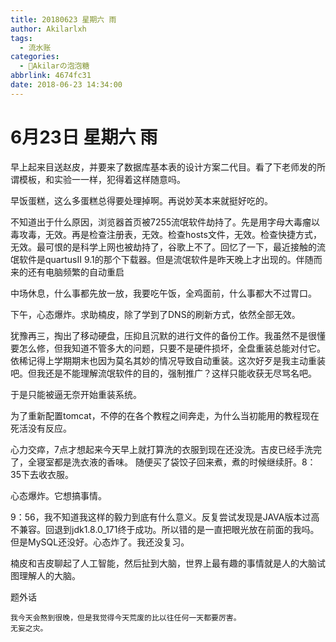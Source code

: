 ```yaml
---
title: 20180623 星期六 雨
author: Akilarlxh
tags:
  - 流水账
categories:
  - 🍬Akilarの泡泡糖
abbrlink: 4674fc31
date: 2018-06-23 14:34:00
---
```

# 6月23日 星期六 雨

早上起来目送赵皮，并要来了数据库基本表的设计方案二代目。看了下老师发的所谓模板，和实验一一样，犯得着这样随意吗。

早饭蛋糕，这么多蛋糕总得要处理掉啊。再说妙芙本来就挺好吃的。

不知道出于什么原因，浏览器首页被7255流氓软件劫持了。先是用字母大毒瘤以毒攻毒，无效。再是检查注册表，无效。检查hosts文件，无效。检查快捷方式，无效。最可恨的是科学上网也被劫持了，谷歌上不了。回忆了一下，最近接触的流氓软件是quartusII 9.1的那个下载器。但是流氓软件是昨天晚上才出现的。伴随而来的还有电脑频繁的自动重启

中场休息，什么事都先放一放，我要吃午饭，全鸡面前，什么事都大不过胃口。

下午，心态爆炸。求助楠皮，除了学到了DNS的刷新方式，依然全部无效。

犹豫再三，掏出了移动硬盘，压抑且沉默的进行文件的备份工作。我虽然不是很懂要怎么修，但我知道不管多大的问题，只要不是硬件损坏，全盘重装总能对付它。依稀记得上学期期末也因为莫名其妙的情况导致自动重装。这次好歹是我主动重装吧。但我还是不能理解流氓软件的目的，强制推广？这样只能收获无尽骂名吧。

于是只能被逼无奈开始重装系统。

为了重新配置tomcat，不停的在各个教程之间奔走，为什么当初能用的教程现在死活没有反应。

心力交瘁，7点才想起来今天早上就打算洗的衣服到现在还没洗。吉皮已经手洗完了，全寝室都是洗衣液的香味。
随便买了袋饺子回来煮，煮的时候继续肝。8：35下去收衣服。

心态爆炸。它想搞事情。

9：56，我不知道我这样的毅力到底有什么意义。反复尝试发现是JAVA版本过高不兼容。回退到jdk1.8.0_171终于成功。所以错的是一直把眼光放在前面的我吗。但是MySQL还没好。心态炸了。我还没复习。

楠皮和吉皮聊起了人工智能，然后扯到大脑，世界上最有趣的事情就是人的大脑试图理解人的大脑。

题外话
```
我今天会熬到很晚，但是我觉得今天荒废的比以往任何一天都要厉害。
无妄之灾。
```